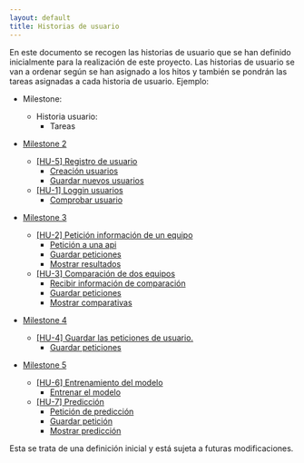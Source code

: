 ```yaml
---
layout: default
title: Historias de usuario
---
```


En este documento se recogen las historias de usuario que se han definido inicialmente para la realización de este proyecto. Las historias de usuario se van a ordenar según se han asignado a los hitos y también se pondrán las tareas asignadas a cada historia de usuario.
Ejemplo:
- Milestone:
   - Historia usuario:
       - Tareas

- [Milestone 2](https://github.com/CharlySM/ProyectoCC/milestone/4)
   - [[HU-5] Registro de usuario](https://github.com/CharlySM/ProyectoCC/issues/15)
       - [Creación usuarios](https://github.com/CharlySM/ProyectoCC/issues/18)
       - [Guardar nuevos usuarios](https://github.com/CharlySM/ProyectoCC/issues/19)
   - [[HU-1] Loggin usuarios](https://github.com/CharlySM/ProyectoCC/issues/11)
       - [Comprobar usuario](https://github.com/CharlySM/ProyectoCC/issues/19)
- [Milestone 3](https://github.com/CharlySM/ProyectoCC/milestone/5)
   - [[HU-2] Petición información de un equipo](https://github.com/CharlySM/ProyectoCC/issues/12)
      - [Petición a una api](https://github.com/CharlySM/ProyectoCC/issues/20)
      - [Guardar peticiones](https://github.com/CharlySM/ProyectoCC/issues/21)
      - [Mostrar resultados](https://github.com/CharlySM/ProyectoCC/issues/23)
   - [[HU-3] Comparación de dos equipos](https://github.com/CharlySM/ProyectoCC/issues/13)
      - [Recibir información de comparación](https://github.com/CharlySM/ProyectoCC/issues/22)
      - [Guardar peticiones](https://github.com/CharlySM/ProyectoCC/issues/21)
      - [Mostrar comparativas](https://github.com/CharlySM/ProyectoCC/issues/24)
- [Milestone 4](https://github.com/CharlySM/ProyectoCC/milestone/6)
   - [[HU-4] Guardar las peticiones de usuario.](https://github.com/CharlySM/ProyectoCC/issues/14)
      - [Guardar peticiones](https://github.com/CharlySM/ProyectoCC/issues/21)
- [Milestone 5](https://github.com/CharlySM/ProyectoCC/milestone/7)
   - [[HU-6] Entrenamiento del modelo](https://github.com/CharlySM/ProyectoCC/issues/16)
      - [Entrenar el modelo](https://github.com/CharlySM/ProyectoCC/issues/25)
   - [[HU-7] Predicción](https://github.com/CharlySM/ProyectoCC/issues/17)
      - [Petición de predicción](https://github.com/CharlySM/ProyectoCC/issues/26)
      - [Guardar petición](https://github.com/CharlySM/ProyectoCC/issues/21)
      - [Mostrar predicción](https://github.com/CharlySM/ProyectoCC/issues/27)

Esta se trata de una definición inicial y está sujeta a futuras modificaciones.
